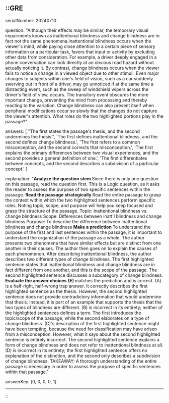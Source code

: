 ::GRE
---

serialNumber: 20240710

question: "Although their effects may be similar, the temporary visual impairments known as inattentional blindness and change blindness are in fact not the same phenomena.Inattentional blindness occurs when the viewer's mind, while paying close attention to a certain piece of sensory information or a particular task, favors that input or activity by excluding other data from consideration. For example, a driver deeply engaged in a phone conversation can look directly at an obvious road hazard without actually noticing it. By contrast, change blindness occurs when the viewer fails to notice a change in a viewed object due to other stimuli. Even major changes to subjects within one's field of vision, such as a car suddenly swerving out in front of a driver, may go unnoticed if at the same time a distracting event, such as the sweep of windshield wipers across the driver's field of view, occurs. The transitory event obscures the more important change, preventing the mind from processing and thereby reacting to the variation. Change blindness can also present itself when peripheral modifications occur so slowly that the changes do not capture the viewer's attention. What roles do the two highlighted portions play in the passage?"

answers: [
  "The first states the passage's thesis, and the second undermines the thesis.",
  'The first defines inattentional blindness, and the second defines change blindness.',
  'The first refers to a common misconception, and the second corrects that misconception.',
  'The first explains the primary differences between two visual experiences, and the second provides a general definition of one.',
  'The first differentiates between concepts, and the second describes a subdivision of a particular concept.'
]

explanation: "<strong>Analyze the question stem </strong> Since there is only one question on this passage, read the question first. This is a Logic question, as it asks the reader to assess the purpose of two specific sentences within the passage. <strong>Read the passage strategically </strong> Read the entire passage to grasp the context within which the two highlighted sentences perform specific roles. Noting topic, scope, and purpose will help you keep focused and grasp the structure of the passage. Topic: Inattentional blindness vs. change blindness Scope: Differences between inatt'l blindness and change blindness Purpose: To describe the difference between inattentional blindness and change blindness <strong>Make a prediction </strong> To understand the purpose of the first and last sentences within the passage, it is important to understand the organization of the passage as a whole. The author presents two phenomena that have similar effects but are distinct from one another in their causes. The author then goes on to explain the causes of each phenomenon. After describing inattentional blindness, the author describes two different types of change blindness. The first highlighted sentence states that inattentional blindness and change blindness are in fact different from one another, and this is the scope of the passage. The second highlighted sentence discusses a subcategory of change blindness. <strong>Evaluate the answer choices</strong> <strong>(E) </strong>matches the prediction and is correct. (A) is a half-right, half-wrong trap answer. It correctly describes the first highlighted sentence as the thesis. However, the second highlighted sentence does not provide contradictory information that would undermine that thesis. Instead, it is part of an example that supports the thesis that the two types of blindness are different. (B) is incorrect in its entirety; neither of the highlighted sentences defines a term. The first introduces the topic/scope of the passage, while the second elaborates on a type of change blindness. (C)'s description of the first highlighted sentence might have been tempting, because the need for classification may have arisen from a misconception. However, what it says about the second highlighted sentence is entirely incorrect. The second highlighted sentence explains a form of change blindness and does not refer to inattentional blindness at all. (D) is incorrect in its entirety; the first highlighted sentence offers no explanation of the distinction, and the second only describes a subdivision of change blindness. TAKEAWAY: A thorough understanding of the entire passage is necessary in order to assess the purpose of specific sentences within that passage."

answerKey: [0, 0, 0, 0, 1]

---
::